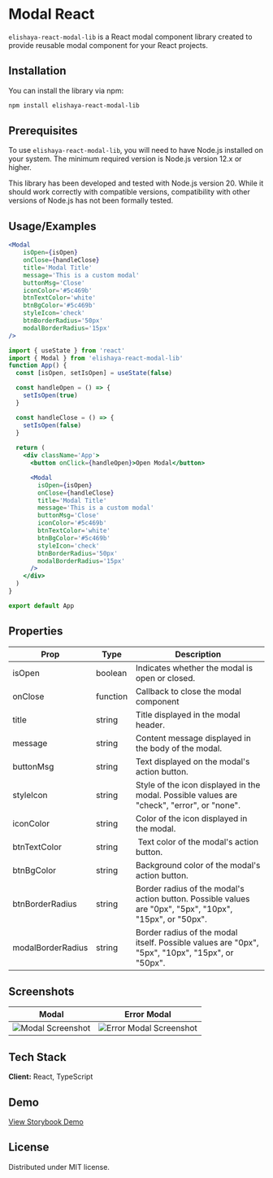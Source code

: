 # Modal React

`elishaya-react-modal-lib`  is a React modal component library created to provide reusable modal component for your React projects.

## Installation

You can install the library via npm:

```bash
npm install elishaya-react-modal-lib
```
    
## Prerequisites

To use `elishaya-react-modal-lib`, you will need to have Node.js installed on your system. The minimum required version is Node.js version 12.x or higher.

This library has been developed and tested with Node.js version 20. While it should work correctly with compatible versions, compatibility with other versions of Node.js has not been formally tested.

## Usage/Examples

```jsx
<Modal
    isOpen={isOpen}         
    onClose={handleClose} 
    title='Modal Title' 
    message='This is a custom modal' 
    buttonMsg='Close'
    iconColor='#5c469b'
    btnTextColor='white'
    btnBgColor='#5c469b'      
    styleIcon='check'
    btnBorderRadius='50px'
    modalBorderRadius='15px'
/>
```

```jsx
import { useState } from 'react'
import { Modal } from 'elishaya-react-modal-lib'
function App() {
  const [isOpen, setIsOpen] = useState(false)

  const handleOpen = () => {
    setIsOpen(true)
  }

  const handleClose = () => {
    setIsOpen(false)
  }
  
  return (
    <div className='App'>
      <button onClick={handleOpen}>Open Modal</button>

      <Modal 
        isOpen={isOpen}         
        onClose={handleClose} 
        title='Modal Title' 
        message='This is a custom modal' 
        buttonMsg='Close'
        iconColor='#5c469b'
        btnTextColor='white'
        btnBgColor='#5c469b'      
        styleIcon='check'
        btnBorderRadius='50px'
        modalBorderRadius='15px'
      />
    </div>
  )
}

export default App
```
## Properties

| Prop    | Type     | Description                                                                                       |
| ------- | -------- | ------------------------------------------------------------------------------------------------- |
| isOpen  | boolean  | Indicates whether the modal is open or closed.|
| onClose | function | Callback to close the modal component                                                            |
| title | string   | Title displayed in the modal header. |
| message | string | Content message displayed in the body of the modal. |
| buttonMsg | string | Text displayed on the modal's action button. |
| styleIcon | string | Style of the icon displayed in the modal. Possible values are "check", "error", or "none". |
| iconColor | string | Color of the icon displayed in the modal. |
| btnTextColor | string | Text color of the modal's action button. |
| btnBgColor | string | Background color of the modal's action button. |
| btnBorderRadius | string | Border radius of the modal's action button. Possible values are "0px", "5px", "10px", "15px", or "50px". |
| modalBorderRadius | string | Border radius of the modal itself. Possible values are "0px", "5px", "10px", "15px", or "50px". |

## Screenshots
| Modal | Error Modal |
|-------|-------------|
| ![Modal Screenshot](https://pictures.angiepons.fr/images/other/modal.png) | ![Error Modal Screenshot](https://pictures.angiepons.fr/images/other/errorModal.png) |


## Tech Stack

**Client:** React, TypeScript


## Demo

[View Storybook Demo](https://elishaya13.github.io/React_Modal_Component/?path=/docs/component-modal--docs)

## License

Distributed under MIT license.
